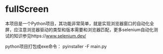 # fullScreen

本项目是一个Python项目，其功能非常简单，就是实现浏览器窗口的自动化全屏，应注意浏览器驱动的类型和版本需要和浏览器匹配，更多selenium自动化测试的知识参见https://www.selenium.dev/

python项目打包成exe命令： pyinstaller -F main.py
